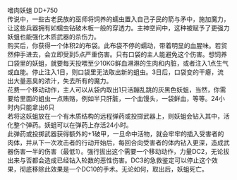 <title>嗜肉妖蛆</title>
<meta name="GENERATOR" content="WinCHM">
<meta http-equiv="Content-Type" content="text/html; charset=gb2312">
<br>嗜肉妖蛆 DD+750
<br>     传说中，一些古老民族的巫师将饲养的蠕虫置入自己子民的箭与矛中，施加魔力，让这些兵器拥有如蠕虫钻破木板一般的穿透力。主神空间中，这种被赋予了更强力妖蛆也能强化木质武器的杀伤力。
<br>购买后，你获得一个体积2的布袋。此布袋不停的蠕动，带着明显的血腥味。若贸然伸手进去，会立即受到5点严重伤害。只有口袋的主人能避免这个伤害。想饲养口袋里的妖蛆，就要每天投喂至少10KG鲜血淋淋的生肉和内脏，或者注入1点生气或血能。停止注入1日，则口袋里无法取出新的蛆虫。3日后，口袋变的干瘪，流出大量恶臭的浓汁，失去所有的魔力。
<br>      花费一个移动动作，主人可以从袋内取出1只活蹦乱跳的灰黑色妖蛆，当然，你需要给里面的蛆虫一点贿赂，例如半只肝脏，一个血馒头，一袋鲜血，等等。24小时内只能拿出6只
<br>      若将这妖蛆放在一个有木质结构的远程弹药或投掷武器上，则妖蛆会钻入其中，活化整个弹药。妖蛆可以在弹药上存活24小时。
<br>     此弹药或投掷武器获得额外的+1破甲，一旦命中活物，就会牢牢的插入受害者的肉体，并从下一次攻击者的行动开始后，每回合向受害者的体内钻入更深，造成武器伤害一半的伤害（最低1）。强行拔出这个需要一个移动动作，力量DC2，无论拔出来与否都会造成已经钻入轮数的恶性伤害。DC3的急救鉴定可以停止这个效果，彻底移除此效果是一个DC10的手术。无论如何，取出后，妖蛆死亡。